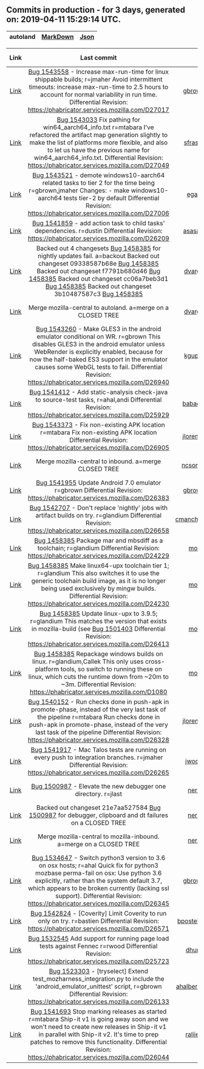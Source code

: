 ##  Commits in production - for 3 days, generated on: 2019-04-11 15:29:14 UTC.
|	autoland	|	[MarkDown](https://github.com/mozilla-releng/firefox-infra-changelog/blob/master/hg_files/autoland.md)	|	[Json](https://github.com/mozilla-releng/firefox-infra-changelog/blob/master/hg_files/autoland.json)	| 
|:----------:|:-----------------------:|:--------:| 
 
| Link | Last commit | Author | Reviewer | Deploy time | 
|:----------:|:-----------:|:------:|:--------:|:-----------:| 
|[Link](https://hg.mozilla.org/integration/autoland/pushloghtml?changeset=82d83ff9faca)|[Bug 1543558](https://bugzilla.mozilla.org/show_bug.cgi?id=1543558)  - Increase max-run-time for linux shippable builds; r=jmaher Avoid intermittent timeouts: increase max-run-time to 2.5 hours to account for normal variability in run time. Differential Revision: https://phabricator.services.mozilla.com/D27017|gbrown@mozilla.com|jmaher|2019-04-11 16:20:19|
|[Link](https://hg.mozilla.org/integration/autoland/pushloghtml?changeset=c91bf0806ef7)|[Bug 1543033](https://bugzilla.mozilla.org/show_bug.cgi?id=1543033)  Fix pathing for win64_aarch64_info.txt r=mtabara I've refactored the artifact map generation slightly to make the list of platforms more flexible, and also to let us have the previous name for win64_aarch64_info.txt. Differential Revision: https://phabricator.services.mozilla.com/D27049|sfraser@mozilla.com|mtabara|2019-04-11 16:19:42|
|[Link](https://hg.mozilla.org/integration/autoland/pushloghtml?changeset=8a6073224e16)|[Bug 1543521](https://bugzilla.mozilla.org/show_bug.cgi?id=1543521)  - demote windows10-aarch64 related tasks to tier 2 for the time being r=gbrown,jmaher Changes: - make windows10-aarch64 tests tier-2 by default Differential Revision: https://phabricator.services.mozilla.com/D27006|egao@mozilla.com|gbrown,jmaher|2019-04-11 03:05:05|
|[Link](https://hg.mozilla.org/integration/autoland/pushloghtml?changeset=ce76d73f8eb3)|[Bug 1541859](https://bugzilla.mozilla.org/show_bug.cgi?id=1541859)  - add action task to child tasks' dependencies. r=dustin Differential Revision: https://phabricator.services.mozilla.com/D26209|asasaki@mozilla.com|dustin|2019-04-11 01:10:08|
|[Link](https://hg.mozilla.org/integration/autoland/pushloghtml?changeset=127b6975eb0d)|Backed out 4 changesets [Bug 1458385](https://bugzilla.mozilla.org/show_bug.cgi?id=1458385)  for nightly updates fail. a=backout Backed out changeset 09338587b68e [Bug 1458385](https://bugzilla.mozilla.org/show_bug.cgi?id=1458385)  Backed out changeset f7791b680d46 [Bug 1458385](https://bugzilla.mozilla.org/show_bug.cgi?id=1458385)  Backed out changeset cc06a7beb3d1 [Bug 1458385](https://bugzilla.mozilla.org/show_bug.cgi?id=1458385)  Backed out changeset 3b10487587c3 [Bug 1458385](https://bugzilla.mozilla.org/show_bug.cgi?id=1458385) |dvarga@mozilla.com|backout|2019-04-11 01:03:00|
|[Link](https://hg.mozilla.org/integration/autoland/pushloghtml?changeset=58239a04c195)|Merge mozilla-central to autoland. a=merge on a CLOSED TREE|dvarga@mozilla.com|merge|2019-04-11 01:03:00|
|[Link](https://hg.mozilla.org/integration/autoland/pushloghtml?changeset=9b7b997246cb)|[Bug 1543260](https://bugzilla.mozilla.org/show_bug.cgi?id=1543260)  - Make GLES3 in the android emulator conditional on WR. r=gbrown This disables GLES3 in the android emulator unless WebRender is explicitly enabled, because for now the half-baked ES3 support in the emulator causes some WebGL tests to fail. Differential Revision: https://phabricator.services.mozilla.com/D26940|kgupta@mozilla.com|gbrown|2019-04-10 21:17:38|
|[Link](https://hg.mozilla.org/integration/autoland/pushloghtml?changeset=323eef8fd5ff)|[Bug 1541412](https://bugzilla.mozilla.org/show_bug.cgi?id=1541412)  - Add static-analysis check-java to source-test tasks, r=ahal,andi Differential Revision: https://phabricator.services.mozilla.com/D25929|babadie@mozilla.com|ahal,andi|2019-04-10 17:47:39|
|[Link](https://hg.mozilla.org/integration/autoland/pushloghtml?changeset=6f7ae02cc16c)|[Bug 1543373](https://bugzilla.mozilla.org/show_bug.cgi?id=1543373)  - Fix non-existing APK location r=mtabara Fix non-existing APK location Differential Revision: https://phabricator.services.mozilla.com/D26905|jlorenzo@mozilla.com|mtabara|2019-04-10 16:33:32|
|[Link](https://hg.mozilla.org/integration/autoland/pushloghtml?changeset=d6bbb316b768)|Merge mozilla-central to inbound. a=merge CLOSED TREE|ncsoregi@mozilla.com|merge|2019-04-10 16:21:38|
|[Link](https://hg.mozilla.org/integration/autoland/pushloghtml?changeset=82054c3d9cad)|[Bug 1541955](https://bugzilla.mozilla.org/show_bug.cgi?id=1541955)  Update Android 7.0 emulator r=gbrown Differential Revision: https://phabricator.services.mozilla.com/D26383|gbrown@mozilla.com|gbrown|2019-04-09 23:48:16|
|[Link](https://hg.mozilla.org/integration/autoland/pushloghtml?changeset=17b96c33164e)|[Bug 1542707](https://bugzilla.mozilla.org/show_bug.cgi?id=1542707)  - Don't replace 'nightly' jobs with artifact builds on try. r=glandium Differential Revision: https://phabricator.services.mozilla.com/D26658|cmanchester@mozilla.com|glandium|2019-04-09 20:09:02|
|[Link](https://hg.mozilla.org/integration/autoland/pushloghtml?changeset=3b10487587c3)|[Bug 1458385](https://bugzilla.mozilla.org/show_bug.cgi?id=1458385)  Package mar and mbsdiff as a toolchain; r=glandium Differential Revision: https://phabricator.services.mozilla.com/D24229|mozilla@hocat.ca|glandium|2019-04-09 19:51:51|
|[Link](https://hg.mozilla.org/integration/autoland/pushloghtml?changeset=cc06a7beb3d1)|[Bug 1458385](https://bugzilla.mozilla.org/show_bug.cgi?id=1458385)  Make linux64-upx toolchain tier 1; r=glandium This also switches it to use the generic toolchain build image, as it is no longer being used exclusively by mingw builds. Differential Revision: https://phabricator.services.mozilla.com/D24230|mozilla@hocat.ca|glandium|2019-04-09 19:51:51|
|[Link](https://hg.mozilla.org/integration/autoland/pushloghtml?changeset=f7791b680d46)|[Bug 1458385](https://bugzilla.mozilla.org/show_bug.cgi?id=1458385)  Update linux-upx to 3.9.5; r=glandium This matches the version that exists in mozilla-build (see [Bug 1501403](https://bugzilla.mozilla.org/show_bug.cgi?id=1501403)  Differential Revision: https://phabricator.services.mozilla.com/D26413|mozilla@hocat.ca|glandium|2019-04-09 19:51:51|
|[Link](https://hg.mozilla.org/integration/autoland/pushloghtml?changeset=09338587b68e)|[Bug 1458385](https://bugzilla.mozilla.org/show_bug.cgi?id=1458385)  Repackage windows builds on linux. r=glandium,Callek This only uses cross-platform tools, so switch to running these on linux, which cuts the runtime down from ~20m to ~3m. Differential Revision: https://phabricator.services.mozilla.com/D1080|mozilla@hocat.ca|glandium,Callek|2019-04-09 19:51:51|
|[Link](https://hg.mozilla.org/integration/autoland/pushloghtml?changeset=b979e271d955)|[Bug 1540152](https://bugzilla.mozilla.org/show_bug.cgi?id=1540152)  - Run checks done in push-apk in promote-phase, instead of the very last task of the pipeline r=mtabara Run checks done in push-apk in promote-phase, instead of the very last task of the pipeline Differential Revision: https://phabricator.services.mozilla.com/D26328|jlorenzo@mozilla.com|mtabara|2019-04-09 17:59:40|
|[Link](https://hg.mozilla.org/integration/autoland/pushloghtml?changeset=a024c4370f28)|[Bug 1541917](https://bugzilla.mozilla.org/show_bug.cgi?id=1541917)  - Mac Talos tests are running on every push to integration branches. r=jmaher Differential Revision: https://phabricator.services.mozilla.com/D26265|jwood@mozilla.com|jmaher|2019-04-09 15:21:13|
|[Link](https://hg.mozilla.org/integration/autoland/pushloghtml?changeset=21e7aa527584)|[Bug 1500987](https://bugzilla.mozilla.org/show_bug.cgi?id=1500987)  - Elevate the new debugger one directory. r=jlast|nerli@mozilla.com|jlast|2019-04-09 13:01:41|
|[Link](https://hg.mozilla.org/integration/autoland/pushloghtml?changeset=db09a6f1febb)|Backed out changeset 21e7aa527584 [Bug 1500987](https://bugzilla.mozilla.org/show_bug.cgi?id=1500987)  for debugger, clipboard and dt failures on a CLOSED TREE|nerli@mozilla.com||2019-04-09 13:01:41|
|[Link](https://hg.mozilla.org/integration/autoland/pushloghtml?changeset=5cc56532ff4a)|Merge mozilla-central to mozilla-inbound. a=merge on a CLOSED TREE|nerli@mozilla.com|merge|2019-04-09 13:01:41|
|[Link](https://hg.mozilla.org/integration/autoland/pushloghtml?changeset=f6bf51e87b1a)|[Bug 1534647](https://bugzilla.mozilla.org/show_bug.cgi?id=1534647)  - Switch python3 version to 3.6 on osx hosts; r=ahal Quick fix for python3 mozbase perma-fail on osx: Use python 3.6 explicitly, rather than the system default 3.7, which appears to be broken currently (lacking ssl support). Differential Revision: https://phabricator.services.mozilla.com/D26345|gbrown@mozilla.com|ahal|2019-04-08 23:05:32|
|[Link](https://hg.mozilla.org/integration/autoland/pushloghtml?changeset=0fbc141c1004)|[Bug 1542824](https://bugzilla.mozilla.org/show_bug.cgi?id=1542824)  - [Coverity] Limit Coverity to run only on try. r=bastien Differential Revision: https://phabricator.services.mozilla.com/D26571|bpostelnicu@mozilla.com|bastien|2019-04-08 23:04:11|
|[Link](https://hg.mozilla.org/integration/autoland/pushloghtml?changeset=390bf9dcba1a)|[Bug 1532545](https://bugzilla.mozilla.org/show_bug.cgi?id=1532545)  Add support for running page load tests against Fennec r=rwood Differential Revision: https://phabricator.services.mozilla.com/D25723|dhunt@mozilla.com|rwood|2019-04-08 21:33:36|
|[Link](https://hg.mozilla.org/integration/autoland/pushloghtml?changeset=d689bb3db16e)|[Bug 1523303](https://bugzilla.mozilla.org/show_bug.cgi?id=1523303)  - [tryselect] Extend test_mozharness_integration.py to include the 'android_emulator_unittest' script, r=gbrown Differential Revision: https://phabricator.services.mozilla.com/D26133|ahalberstadt@mozilla.com|gbrown|2019-04-08 17:36:06|
|[Link](https://hg.mozilla.org/integration/autoland/pushloghtml?changeset=b306079acdcb)|[Bug 1541693](https://bugzilla.mozilla.org/show_bug.cgi?id=1541693)  Stop marking releases as started r=mtabara Ship-it v1 is going away soon and we won't need to create new releases in Ship-it v1 in parallel with Ship-it v2. It's time to prep patches to remove this functionality. Differential Revision: https://phabricator.services.mozilla.com/D26044|raliiev@mozilla.com|mtabara|2019-04-08 17:15:33|

 

